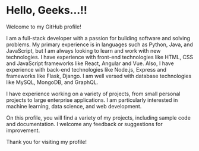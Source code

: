 <h1>Hello, Geeks...!!</h1>
<p>

Welcome to my GitHub profile!

I am a full-stack developer with a passion for building software and solving problems. My primary experience is in languages such as Python, Java, and JavaScript, but I am always looking to learn and work with new technologies. I have experience with front-end technologies like HTML, CSS and JavaScript frameworks like React, Angular and Vue. Also, I have experience with back-end technologies like Node.js, Express and frameworks like Flask, Django. I am well versed with database technologies like MySQL, MongoDB, and GraphQL.

I have experience working on a variety of projects, from small personal projects to large enterprise applications. I am particularly interested in machine learning, data science, and web development.

On this profile, you will find a variety of my projects, including sample code and documentation. I welcome any feedback or suggestions for improvement.

Thank you for visiting my profile!
  </p>
